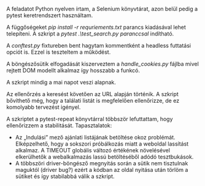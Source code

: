 A feladatot Python nyelven írtam, a Selenium könyvtárat, azon belül pedig a pytest keretrendszert használtam. 

A függőségeket *pip install -r requriements.txt* parancs kiadásával lehet telepíteni. 
A szkript a *pytest .\test_search.py* *paranccsal* indítható. 

A *conftest.py* fixtureben bent hagytam kommentként a headless futtatási opciót is. Ezzel is teszteltem a működést.

A böngészősütik elfogadását kiszerveztem a *handle_cookies.py* fájlba mivel rejtett DOM modellt alkalmaz így hosszabb a funkcó. 

A szkript mindig a mai napot veszi alapnak. 

Az ellenőrzés a keresést követően az URL alapján történik. A szkript bővíthető még, hogy a találati listát is megfelelően ellenőrizze, de ez komolyabb tervezést igényel. 

A szkriptet a pytest-repeat könyvtárral többször lefuttattam, hogy ellenőrizzem a stabilitását. 
Tapasztalatok: 
- Az „Indulási” mező ajánlati listájának betöltése okoz problémát. Elképzelhető, hogy a sokszori próbálkozás miatt a weboldal lassítást alkalmaz. A TIMEOUT globális változó értékének növelésével elkerülhetők a webalkalmazás lassú betöltéséből adódó tesztbukások. 
- A többszöri driver-böngésző megnyitás során a sütik nem tisztulnak maguktól (driver bug?) ezért a kódban az oldal nyitása után törlöm a sütiket és így stabilabbá válik a szkript.
